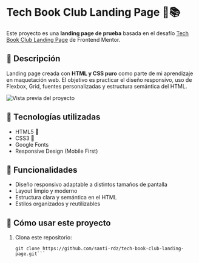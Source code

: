 # Tech Book Club Landing Page 🧠📚

Este proyecto es una **landing page de prueba** basada en el desafío [Tech Book Club Landing Page](https://www.frontendmentor.io/challenges/tech-book-club-landing-page-fZQidjHU73) de Frontend Mentor.

## 📌 Descripción

Landing page creada con **HTML y CSS puro** como parte de mi aprendizaje en maquetación web. El objetivo es practicar el diseño responsivo, uso de Flexbox, Grid, fuentes personalizadas y estructura semántica del HTML.

![Vista previa del proyecto](./screenshot.jpg) <!-- Puedes agregar aquí una captura de pantalla -->

## 🔧 Tecnologías utilizadas

- HTML5 🧱
- CSS3 🎨
- Google Fonts
- Responsive Design (Mobile First)

## 🧪 Funcionalidades

- Diseño responsivo adaptable a distintos tamaños de pantalla
- Layout limpio y moderno
- Estructura clara y semántica en el HTML
- Estilos organizados y reutilizables

## 🚀 Cómo usar este proyecto

1. Clona este repositorio:
   ```
   git clone https://github.com/santi-rdz/tech-book-club-landing-page.git```
